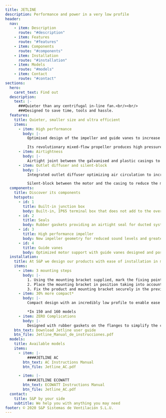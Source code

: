 ```yaml
---
title: JETLINE
description: Performance and power in a very low profile
header:
  nav:
    - item: Description
      route: "#description"
    - item: Features
      route: "#features"
    - item: Components
      route: "#components"
    - item: Installation
      route: "#installation"
    - item: Models
      route: "#models"
    - item: Contact
      route: "#contact"
sections:
  hero:
    caret_text: Find out
  description:
    text: |-
      ###Quieter than any centrifugal in-line fan.<br/><br/>
      ###Designed to save time, tools and hassle.
  features:
    title: Quieter, smaller size and ultra efficient
    items:
      - item: High performance
        body: |-
          Optimised design of the impeller and guide vanes to increase performance and lower the sound level.

          Its revolutionary mixed-flow propeller produces high pressure similar to centrifugal impellers.
      - item: Airtightness
        body: |-
          Airtight joint between the galvanised and plastic casings to avoid air leakage. Rubber gaskets on the flanges to improve airtightness when connecting to ductwork.
      - item: Outlet diffuser and silent-block
        body: |-
          Integrated outlet diffuser optimizing air circulation to increase airflow efficiency and reduce in-duct sound level.

          Silent-block between the motor and the casing to reduce the motor’s vibrations and lower the sound level of the fan.
  components:
    title: Discover its components
    hotspots:
      - id: 1
        title: Built-in junction box
        body: Built-in, IP65 terminal box that does not add to the overall height dimensions. AC version (1 cable gland), ECOWATT version (2 cable glands).
      - id: 2
        title: Seals
        body: Rubber gaskets providing an airtight seal for ducted systems.
      - id: 3
        title: High performance impeller
        body: New impeller geometry for reduced sound levels and greater performance.
      - id: 4
        title: Guide vanes
        body: Optimized motor support with guide vanes designed and positioned to increase performance and lower sound levels.
  installation:
    title: At S&P we design our products with ease of installation in mind.
    items:
      - item: 3 mounting steps
        body: |-
          1. Using the mounting bracket supplied, mark the fixing points where the product will be placed. Insert screws.
          2. Place the mounting bracket in position taking into account the location of the terminal box.
          3. Fix the product and mounting bracket securely in the previous marked place.
      - item: 30% more compact*
        body: |-
          Compact design with an incredibly low profile to enable ease of installation into the smallest of spaces. The terminal box and the mounting bracket do not increase the product profile.

          *In 150 and 160 models
      - item: ZERO Complications
        body: |-
          Designed with rubber gaskets on the flanges to simplify the connection and reduce air leakage.
    btn_text: Download Jetline user guide
    btn_file: Jetline_Manual_de_instrucciones.pdf
  models:
    title: Available models
    items:
      - item: |-
          ####JETLINE AC
        btn_text: AC Instructions Manual
        btn_file: Jetline_AC.pdf

      - item: |-
          ####JETLINE ECOWATT
        btn_text: ECOWATT Instructions Manual
        btn_file: Jetline_AC.pdf
  contact:
    title: S&P by your side
    subtitle: We help you with anything you may need
footer: © 2020 S&P Sistemas de Ventilación S.L.U.
---
```

